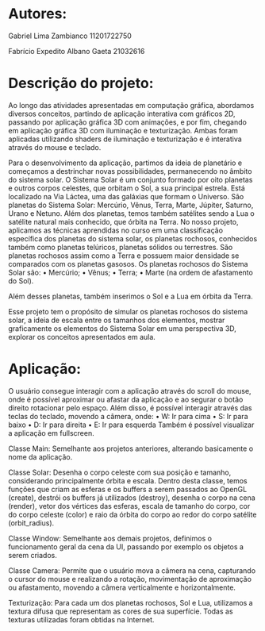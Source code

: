 # Autores:
Gabriel Lima Zambianco 
11201722750

Fabrício Expedito Albano Gaeta
21032616

# Descrição do projeto:
Ao longo das atividades apresentadas em computação gráfica, abordamos diversos conceitos, partindo de aplicação interativa com gráficos 2D, passando por aplicação gráfica 3D com animações, e por fim, chegando em aplicação gráfica 3D com iluminação e texturização. Ambas foram aplicadas utilizando shaders de iluminação e texturização e é interativa através do mouse e teclado. 

Para o desenvolvimento da aplicação, partimos da ideia de planetário e começamos a destrinchar novas possibilidades, permanecendo no âmbito do sistema solar. O Sistema Solar é um conjunto formado por oito planetas e outros corpos celestes, que orbitam o Sol, a sua principal estrela. Está localizado na Via Láctea, uma das galáxias que formam o Universo. São planetas do Sistema Solar: Mercúrio, Vênus, Terra, Marte, Júpiter, Saturno, Urano e Netuno. Além dos planetas, temos também satélites sendo a Lua o satélite natural mais conhecido, que órbita na Terra. No nosso projeto, aplicamos as técnicas aprendidas no curso em uma classificação específica dos planetas do sistema solar, os planetas rochosos, conhecidos também como planetas telúricos, planetas sólidos ou terrestres. São planetas rochosos assim como a Terra e possuem maior densidade se comparados com os planetas gasosos. Os planetas rochosos do Sistema Solar são:
•	Mercúrio;
•	Vênus;
•	Terra;
•	Marte (na ordem de afastamento do Sol). 

Além desses planetas, também inserimos o Sol e a Lua em órbita da Terra. 

Esse projeto tem o propósito de simular os planetas rochosos do sistema solar, a ideia de escala entre os tamanhos dos elementos, mostrar graficamente os elementos do Sistema Solar em uma perspectiva 3D, explorar os conceitos apresentados em aula.

# Aplicação:
O usuário consegue interagir com a aplicação através do scroll do mouse, onde é possível aproximar ou afastar da aplicação e ao segurar o botão direito rotacionar pelo espaço. Além disso, é possível interagir através das teclas do teclado, movendo a câmera, onde: 
•	W: Ir para cima
•	S: Ir para baixo
•	D: Ir para direita
•	E: Ir para esquerda 
Também é possível visualizar a aplicação em fullscreen.  

Classe Main: Semelhante aos projetos anteriores, alterando basicamente o nome da aplicação.

Classe Solar: Desenha o corpo celeste com sua posição e tamanho, considerando principalmente órbita e escala. Dentro desta classe, temos funções que criam as esferas e os buffers a serem passados ao OpenGL (create), destrói os buffers já utilizados (destroy), desenha o corpo na cena (render), vetor dos vértices das esferas, escala de tamanho do corpo, cor do corpo celeste (color) e raio da órbita do corpo ao redor do  corpo satélite (orbit_radius). 

Classe Window: Semelhante aos demais projetos, definimos o funcionamento geral da cena da UI, passando por exemplo os objetos a serem criados. 

Classe Camera: Permite que o usuário mova a câmera na cena, capturando o cursor do mouse e realizando a rotação, movimentação de aproximação ou afastamento, movendo a câmera verticalmente e horizontalmente. 

Texturização: Para cada um dos planetas rochosos, Sol e Lua, utilizamos a textura difusa que representam as cores de sua superfície. Todas as texturas utilizadas foram obtidas na Internet. 
